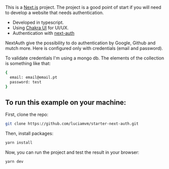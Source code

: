 This is a [Next.js](https://nextjs.org/) project.
The project is a good point of start if you will need to develop a website that needs authentication.

- Developed in typescript.
- Using [Chakra UI](https://chakra-ui.com/) for UI/UX.
- Authentication with [next-auth](https://next-auth.js.org/)

NextAuth give the possibility to do authentication by Google, Github and mutch more. Here is configured only with credentials (email and password).

To validate credentials I'm using a mongo db.
The elements of the collection is something like that:
```bash
{
  email: email@email.pt
  password: test
}
```


## To run this example on your machine: 

First, clone the repo:

```bash
git clone https://github.com/luciamvm/starter-next-auth.git
```

Then, install packages:

```bash
yarn install
```


Now, you can run the project and test the result in your browser:

```bash
yarn dev
```

